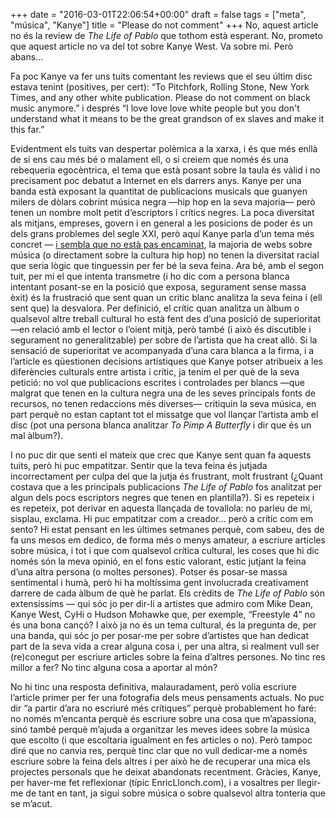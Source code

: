 +++
date = "2016-03-01T22:06:54+00:00"
draft = false
tags = ["meta", "música", "Kanye"]
title = "Please do not comment"
+++
No, aquest article no és la review de *The Life of Pablo* que tothom està esperant. No, prometo que aquest article no va del tot sobre Kanye West. Va sobre mi. Però abans...

<!-- more -->

Fa poc Kanye va fer uns tuits comentant les reviews que el seu últim disc estava tenint (positives, per cert): “To Pitchfork, Rolling Stone, New York Times, and any other white publication. Please do not comment on black music anymore.” i després “I love love love white people but you don't understand what it means to be the great grandson of ex slaves and make it this far.”

Evidentment els tuits van despertar polèmica a la xarxa, i és que més enllà de si ens cau més bé o malament ell, o si creiem que només és una rebequeria egocèntrica, el tema que està posant sobre la taula és vàlid i no precisament poc debatut a Internet en els darrers anys. Kanye per una banda està exposant la quantitat de publicacions musicals que guanyen milers de dòlars cobrint música negra —hip hop en la seva majoria— però tenen un nombre molt petit d’escriptors i crítics negres. La poca diversitat als mitjans, empreses, govern i en general a les posicions de poder és un dels grans problemes del segle XXI, però aquí Kanye parla d’un tema més concret — [i sembla que no està pas encaminat]( http://www.thecoli.com/threads/how-many-black-people-work-for-vice-noisey-complex-spin-rolling-stone-grammys-xxl-fader-included.401458/), la majoria de webs sobre música (o directament sobre la cultura hip hop) no tenen la diversitat racial que seria lògic que tinguessin per fer bé la seva feina. Ara bé, amb el segon tuit, per mi el que intenta transmetre (i ho dic com a persona blanca intentant posant-se en la posició que exposa, segurament sense massa èxit) és la frustració que sent quan un crític blanc analitza la seva feina i (ell sent que) la desvalora. Per definició, el crític quan analitza un àlbum o qualsevol altre treball cultural ho està fent des d’una posició de superioritat —en relació amb el lector o l’oient mitjà, però també (i això és discutible i segurament no generalitzable) per sobre de l’artista que ha creat allò. Si la sensació de superioritat ve acompanyada d’una cara blanca a la firma, i a l’article es qüestionen decisions artístiques que Kanye potser atribueix a les diferències culturals entre artista i crític, ja tenim el per què de la seva petició: no vol que publicacions escrites i controlades per blancs —que malgrat que tenen en la cultura negra una de les seves principals fonts de recursos, no tenen redaccions més diverses— critiquin la seva música, en part perquè no estan captant tot el missatge que vol llançar l’artista amb el disc (pot una persona blanca analitzar *To Pimp A Butterfly* i dir que és un mal àlbum?).

I no puc dir que senti el mateix que crec que Kanye sent quan fa aquests tuits, però hi puc empatitzar. Sentir que la teva feina és jutjada incorrectament per culpa del que la jutja és frustrant, molt frustrant (¿Quant costava que a les principals publicacions *The Life of Pablo* fos analitzat per algun dels pocs escriptors negres que tenen en plantilla?). Si es repeteix i es repeteix, pot derivar en aquesta llançada de tovallola: no parleu de mi, sisplau, exclama. Hi puc empatitzar com a creador... però a crític com em sento? Hi estat pensant en les últimes setmanes perquè, com sabeu, des de fa uns mesos em dedico, de forma més o menys amateur, a escriure articles sobre música, i tot i que com qualsevol crítica cultural, les coses que hi dic només són la meva opinió, en el fons estic valorant, estic jutjant la feina d’una altra persona (o moltes persones). Potser és posar-se massa sentimental i humà, però hi ha moltíssima gent involucrada creativament darrere de cada àlbum de què he parlat. Els crèdits de *The Life of Pablo* són extensíssims — qui sóc jo per dir-li a artistes que admiro com Mike Dean, Kanye West, CyHi o Hudson Mohawke que, per exemple, “Freestyle 4” no és una bona cançó? I això ja no és un tema cultural, és la pregunta de, per una banda, qui sóc jo per posar-me per sobre d’artistes que han dedicat part de la seva vida a crear alguna cosa i, per una altra, si realment vull ser (re)conegut per escriure articles sobre la feina d’altres persones. No tinc res millor a fer? No tinc alguna cosa a aportar al món? 

No hi tinc una resposta definitiva, malauradament, però volia escriure l’article primer per fer una fotografia dels meus pensaments actuals. No puc dir “a partir d’ara no escriuré més crítiques” perquè probablement ho faré: no només m’encanta perquè és escriure sobre una cosa que m’apassiona, sinó també perquè m’ajuda a organitzar les meves idees sobre la música que escolto (i que escoltaria igualment en fes articles o no). Però tampoc diré que no canvia res, perquè tinc clar que no vull dedicar-me a només escriure sobre la feina dels altres i per això he de recuperar una mica els projectes personals que he deixat abandonats recentment. Gràcies, Kanye, per haver-me fet reflexionar (típic EnricLlonch.com), i a vosaltres per llegir-me de tant en tant, ja sigui sobre música o sobre qualsevol altra tonteria que se m’acut. 
